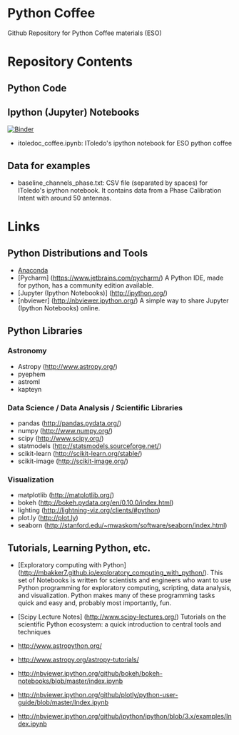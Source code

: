 Python Coffee
=============

Github Repository for Python Coffee materials (ESO)


Repository Contents
===================

Python Code
-----------


Ipython (Jupyter) Notebooks
---------------------------

[![Binder](http://mybinder.org/badge.svg)](http://mybinder.org/repo/itoledoc/python_coffee)

* itoledoc_coffee.ipynb: IToledo's ipython notebook for ESO python coffee

Data for examples
-----------------

* baseline_channels_phase.txt: CSV file (separated by spaces) for IToledo's
  ipython notebook. It contains data from a Phase Calibration Intent with
  around 50 antennas.

Links
=====

Python Distributions and Tools
------------------------------

* [Anaconda](https://www.continuum.io/downloads "Download Anaconda")
* [Pycharm] (https://www.jetbrains.com/pycharm/) A Python IDE, made for python,
  has a community edition available.
* [Jupyter (Ipython Notebooks)] (http://ipython.org/)
* [nbviewer] (http://nbviewer.ipython.org/) A simple way to share Jupyter 
  (Ipython Notebooks) online.

Python Libraries
----------------

### Astronomy

* Astropy (http://www.astropy.org/)
* pyephem 
* astroml
* kapteyn

### Data Science / Data Analysis / Scientific Libraries

* pandas (http://pandas.pydata.org/)
* numpy (http://www.numpy.org/)
* scipy (http://www.scipy.org/)
* statmodels (http://statsmodels.sourceforge.net/)
* scikit-learn (http://scikit-learn.org/stable/)
* scikit-image (http://scikit-image.org/)

### Visualization

* matplotlib (http://matplotlib.org/)
* bokeh (http://bokeh.pydata.org/en/0.10.0/index.html)
* lighting (http://lightning-viz.org/clients/#python)
* plot.ly (http://plot.ly)
* seaborn (http://stanford.edu/~mwaskom/software/seaborn/index.html)

Tutorials, Learning Python, etc.
--------------------------------

* [Exploratory computing with Python] 
  (http://mbakker7.github.io/exploratory_computing_with_python/).
  This set of Notebooks is written for scientists and engineers who want to use 
  Python programming for exploratory computing, scripting, data analysis, 
  and visualization. Python makes many of these programming tasks quick and easy 
  and, probably most importantly, fun.

* [Scipy Lecture Notes] (http://www.scipy-lectures.org/)
  Tutorials on the scientific Python ecosystem: a quick introduction to central 
  tools and techniques
  
* http://www.astropython.org/

* http://www.astropy.org/astropy-tutorials/

* http://nbviewer.ipython.org/github/bokeh/bokeh-notebooks/blob/master/index.ipynb

* http://nbviewer.ipython.org/github/plotly/python-user-guide/blob/master/Index.ipynb

* http://nbviewer.ipython.org/github/ipython/ipython/blob/3.x/examples/Index.ipynb
